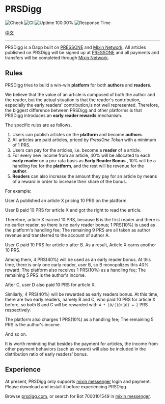 # PRSDigg

![Check](https://github.com/baizhiheizi/prsdigg/workflows/Check/badge.svg) ![CI](https://github.com/baizhiheizi/prsdigg/workflows/CI/badge.svg) ![Uptime 100.00%](https://img.shields.io/endpoint?url=https%3A%2F%2Fraw.githubusercontent.com%2Fbaizhiheizi%2Fupptime%2Fmaster%2Fapi%2Fprs-digg%2Fuptime.json) ![Response Time](https://img.shields.io/endpoint?url=https%3A%2F%2Fraw.githubusercontent.com%2Fbaizhiheizi%2Fupptime%2Fmaster%2Fapi%2Fprs-digg%2Fresponse-time.json)

[中文](README-CN.md)

---

PRSDigg is a Dapp built on [PRESSONE](https://press.one/) and [Mixin Network](https://mixin.one/). All articles published on PRSDigg will be signed up at [PRESSONE](https:/press.one/) and all payments and transfers will be completed through  [Mixin Network](https://mixin.one/). 

## Rules

PRSDigg tries to build a win-win **platform** for both **authors** and **readers**.

We believe that the value of an article is composed of both the author and the reader, but the actual situation is that the reader's contribution, especially the early readers' contribution,is not well represented. Therefore, the biggest difference between PRSDigg and other platforms is that PRSDigg introduces an **early reader rewards** mechanism.

The specific rules are as follows,

1. Users can publish articles on the **platform** and become **authors**.
2. All articles are paid articles, priced by *PressOne Token* with a minimum of 1 PRS.
3. Users can pay for the articles, i.e. become a **reader** of a article.
4. For every new income from an article, 40% will be allocated to each **early reader** on a pro-rata basis as **Early Reader Bonus** , 10% will be a handling fee for the **platform**, and the rest will be revenue for the **author**.
5. **Readers** can also increase the amount they pay for an article by means of a reward in order to increase their share of the bonus.

For example: 

User A published an article X pricing 10 PRS on the platform. 

User B paid 10 PRS for article X and got the right to read the article. 

Therefore, article X earned 10 PRS, because B is the first reader and there is no earlier reader, so there is no early reader bonus; 1 PRS(10%) is used as the platform's handling fee; The remaining 9 PRS are all taken as author revenue and transferred to the account of author A.

User C paid 10 PRS for article x after B. As a result, Article X earns another 10 PRS.

Among them, 4 PRS(40%) will be used as an early reader bonus. At this time, there is only one early reader,  user B, so B monopolizes this 40% reward; The platform also receives 1 PRS(10%) as a handling fee; The remaining 5 PRS is the author's income. 

After C, user D also paid 10 PRS for article X.

Similarly, 4 PRS(40%) will be rewarded as early readers bonus. At this time, there are two early readers, namely B and C, who paid 10 PRS for article X before, so both B and C will be rewarded with `4 * 10/(10+10) = 2` PRS respectively. 

The platform also charges 1 PRS(10%) as a handling fee; The remaining 5 PRS is the author's income. 

And so on. 

It is worth reminding that besides the payment for articles, the income from other payment behaviors (such as reward) will also be included in the distribution ratio of early readers' bonus. 

## Experience 

At present, PRSDigg only supports [mixin messenger](https://mixin.one/messenger) login and payment. Please download and install it before experiencing PRSDigg.

Browse [prsdigg.com](https://prsdigg.com/), or search for Bot 7000101549 in [mixin messenger](https://mixin.one/messenger).
